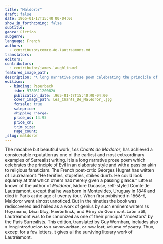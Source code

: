 ```yaml
---
title: "Maldoror"
draft: false
date: 1965-01-17T15:40:00-04:00
show_in_forthcoming: false
subtitle:
genre: Fiction
subgenre:
language: French
authors:
  - contributor/comte-de-lautreamont.md
translators:
editors:
contributors:
  - contributor/james-laughlin.md
featured_image_path:
description: "A long narrative prose poem celebrating the principle of Evil "
editions:
  - binding: Paperback
    isbn: 9780811200820
    publication_date: 1965-01-17T15:40:00-04:00
    cover_image_path: Les_Chants_De_Maldoror_.jpg
    forsale: true
    saleprice:
    shipping_charge:
    price_us: 14.95
    price_cn:
    trim_size:
    Page_count:
_slug: maldoror
---
```


The macabre but beautiful work, _Les Chants de Maldoror_, has achieved a considerable reputation as one of the earliest and most extraordinary examples of Surrealist writing. It is a long narrative prose poem which celebrates the principle of Evil in an elaborate style and with a passion akin to religious fanaticism. The French poet-critic Georges Hugnet has written of Lautréamont: "He terrifies, stupefies, strikes dumb. He could look squarely at that which others had merely given a passing glance." Little is known of the author of _Maldoror_, Isidore Ducasse, self-styled Comte de Lautréamont, except that he was born in Montevideo, Uruguay in 1846 and died in Paris at the age of twenty-four. When first published in 1868-9, Maldoror went almost unnoticed. But in the nineties the book was rediscovered and hailed as a work of genius by such eminent writers as Huysmans, Léon Bloy, Maeterlinck, and Rémy de Gourmont. Later still, Lautréamont was to be canonized as one of their principal "ancestors" by the Paris Surrealists. This edition, translated by Guy Wernham, includes also a long introduction to a never-written, or now lost, volume of poetry. Thus, except for a few letters, it gives all the surviving literary work of Lautréamont.

